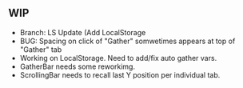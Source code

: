 ## WIP

- Branch: LS Update (Add LocalStorage
- BUG: Spacing on click of "Gather" somwetimes appears at top of "Gather" tab
- Working on LocalStorage. Need to add/fix auto gather vars.
- GatherBar needs some reworkimg.
- ScrollingBar needs to recall last Y position per individual tab.